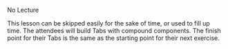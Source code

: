 No Lecture

This lesson can be skipped easily for the sake of time, or used to fill up time. The attendees will build Tabs with compound components. The finish point for their Tabs is the same as the starting point for their next exercise.
